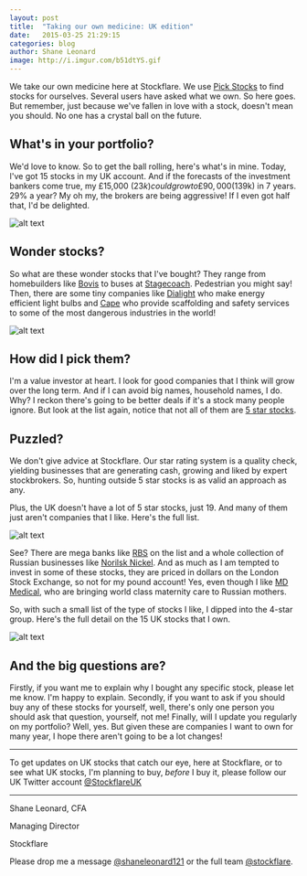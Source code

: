 ```yaml
---
layout: post
title:  "Taking our own medicine: UK edition"
date:   2015-03-25 21:29:15
categories: blog
author: Shane Leonard
image: http://i.imgur.com/b51dtYS.gif
---
```


We take our own medicine here at Stockflare. We use [Pick Stocks](https://stockflare.com/stocks) to find stocks for ourselves. Several users have asked what we own. So here goes. But remember, just because we've fallen in love with a stock, doesn't mean you should. No one has a crystal ball on the future. 

## What's in your portfolio? 

We'd love to know. So to get the ball rolling, here's what's in mine. Today, I've got 15 stocks in my UK account. And if the forecasts of the investment bankers come true, my £15,000 ($23k) could grow to £90,000 ($139k) in 7 years. 29% a year? My oh my, the brokers are being aggressive! If I even got half that, I'd be delighted.

![alt text](http://imgur.com/2uZNYz7 "Shane's GBP portfolio on 25th March") 

## Wonder stocks?

So what are these wonder stocks that I've bought? They range from homebuilders like [Bovis](https://stockflare.com/#stocks/BVS.L) to buses at [Stagecoach](https://stockflare.com/#stocks/SGC.L). Pedestrian you might say! Then, there are some tiny companies like [Dialight](https://stockflare.com/#stocks/DIAL.L) who make energy efficient light bulbs and [Cape](https://stockflare.com/stocks/CIU.L) who provide scaffolding and safety services to some of the most dangerous industries in the world!

![alt text](http://imgur.com/rPP7Zb9 "Shane's GBP stocks on 25th March 2015")

## How did I pick them?

I'm a value investor at heart. I look for good companies that I think will grow over the long term. And if I can avoid big names, household names, I do. Why? I reckon there's going to be better deals if it's a stock many people ignore. But look at the list again, notice that not all of them are [5 star stocks](http://learn.stockflare.com/stockflare/2014/10/30/A2-what-are-five-star-stocks.html).

## Puzzled?

We don't give advice at Stockflare. Our star rating system is a quality check, yielding businesses that are generating cash, growing and liked by expert stockbrokers. So, hunting outside 5 star stocks is as valid an approach as any.

Plus, the UK doesn't have a lot of 5 star stocks, just 19. And many of them just aren't companies that I like. Here's the full list.

![alt text](http://imgur.com/G4ndfDT "5 star stocks in the UK on 25th March 2015")

See? There are mega banks like [RBS](https://stockflare.com/#stocks/RBS.L) on the list and a whole collection of Russian businesses like [Norilsk Nickel](https://stockflare.com/stocks/NKELyq.L). And as much as I am tempted to invest in some of these stocks, they are priced in dollars on the London Stock Exchange, so not for my pound account! Yes, even though I like [MD Medical](https://stockflare.com/stocks/MDMGq.L), who are bringing world class maternity care to Russian mothers.

So, with such a small list of the type of stocks I like, I dipped into the 4-star group. Here's the full detail on the 15 UK stocks that I own.

![alt text](http://imgur.com/IB7pBD6 "Shane's Projected Portfolio on 25th March 2015")

## And the big questions are?

Firstly, if you want me to explain why I bought any specific stock, please let me know. I'm happy to explain. Secondly, if you want to ask if you should buy any of these stocks for yourself, well, there's only one person you should ask that question, yourself, not me! Finally, will I update you regularly on my portfolio? Well, yes. But given these are companies I want to own for many year, I hope there aren't going to be a lot changes!

---

To get updates on UK stocks that catch our eye, here at Stockflare, or to see what UK stocks, I'm planning to buy, *before* I buy it, please follow our UK Twitter account [@StockflareUK](https://twitter.com/stockflareUK)

---

Shane Leonard, CFA

Managing Director

Stockflare

Please drop me a message [@shaneleonard121](https://twitter.com/shaneleonard121) or the full team [@stockflare](https://twitter.com/stockflare).
